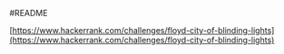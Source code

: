 #README

[https://www.hackerrank.com/challenges/floyd-city-of-blinding-lights](https://www.hackerrank.com/challenges/floyd-city-of-blinding-lights)
